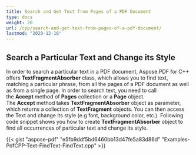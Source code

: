 ```yaml
---
title: Search and Get Text from Pages of a PDF Document
type: docs
weight: 20
url: /cpp/search-and-get-text-from-pages-of-a-pdf-document/
lastmod: "2020-12-16"
---
```


## **Search a Particular Text and Change its Style**
In order to search a particular text in a PDF document, Aspose.PDF for C++ offers **TextFragmentAbsorber** class, which allows you to find text, matching a particular phrase, from all the pages of a PDF document as well as from a single page. In order to search text, you need to call the **Accept** method of **Pages** collection or a **Page** object. The **Accept** method takes **TextFragmentAbsorber** object as parameter, which returns a collection of **TextFragment** objects. You can then access the Text and change its style (e.g font, background color, etc.). Following code snippet shows you how to create **TextFragmentAbsorber** object to find all occurrences of particular text and change its style.



{{< gist "aspose-pdf" "e5fb9ddf5bd6460bb13d47fe5a83d86d" "Examples-PdfCPP-Text-FindText-FindText.cpp" >}}
